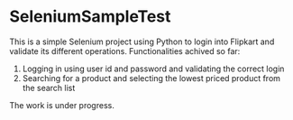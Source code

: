 # SeleniumSampleTest

This is a simple Selenium project using Python to login into Flipkart and validate its different operations.
Functionalities achived so far:
1. Logging in using user id and password and validating the correct login
2. Searching for a product and selecting the lowest priced product from the search list


The work is under progress.

